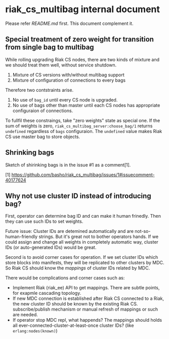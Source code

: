 # riak_cs_multibag internal document

Please refer *README.md* first. This document complement it.

## Special treatment of zero weight for transition from single bag to multibag

While rolling upgrading Riak CS nodes, there are two kinds of mixture and
we should treat them well, without service shutdown.

1. Mixture of CS versions with/without multibag support
2. Mixture of configuration of connections to every bags

Therefore two contstraints arise.

1. No use of `bag_id` until every CS node is upgraded.
2. No use of bags other than master until each CS nodes has appropriate
   configuraion of connections.

To fullfil these constraings, take "zero weights" state as special one.
If the sum of weights is zero, `riak_cs_multibag_server:choose_bag/1`
returns `undefined` regardless of `bags` configuraion.
The `undefined` value makes Riak CS use master bag to store objects.

## Shrinking bags

Sketch of shirinking bags is in the issue #1 as a comment[1].

[1] https://github.com/basho/riak_cs_multibag/issues/1#issuecomment-40177624

## Why not use cluster ID instead of introducing bag?

First, operator can determine bag ID and can make it human frinedly.
Then they can use such IDs to set weights.

Future issue:
Cluster IDs are detemined automatically and are not-so-human-friendly strings.
But it's great not to bother operators hands.
If we could assign and change all weights in completely automatic way,
cluster IDs (or auto-generated IDs) would be great.

Second is to avoid corner cases for operation.
If we set cluster IDs which store blocks into manifests, they will be
replicated to other clusters by MDC. So Riak CS should know the
*mappings* of cluster IDs related by MDC.

There would be complications and corner cases such as:
- Implement Riak (riak_ee) API to get mappings.
  There are subtle points, for exapmle cascading topology.
- If new MDC connection is established after Riak CS connected to a Riak,
  the new cluster ID should be known by the existing Riak CS.
  subscribe/publish mechanism or manual refresh of mappings or such are needed.
- If operator stop MDC repl, what happends? The mappings should holds
  all ever-connected-cluster-at-least-once cluster IDs? (like
  `erlang:nodes(known)`)
